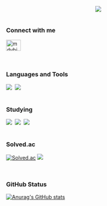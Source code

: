 <div align="center">
  <img src="https://capsule-render.vercel.app/api?type=waving&height=202&color=gradient&text=Welcome%20to%20GitHub&section=header&reversal=false&fontAlign=50&descAlign=60&animation=fadeIn&fontAlignY=42&fontSize=60" />
</div>

<br>

<h3 align="left">Connect with me</h3>
<a href="https://instagram.com/mdybie2_" target="blank"><img align="center" src="https://raw.githubusercontent.com/rahuldkjain/github-profile-readme-generator/master/src/images/icons/Social/instagram.svg" alt="mdybie2_" height="30" width="40" /></a>
</p>

<br>

<h3 align="leftr">Languages and Tools</h3>
<div align="left">
  <img src="https://img.shields.io/badge/java-%23007396.svg?&style=for-the-badge&logo=java&logoColor=white" />&nbsp
  <img src="https://img.shields.io/badge/python-%233776AB.svg?&style=for-the-badge&logo=python&logoColor=white" />&nbsp
</div>

<br>

<h3 align="leftr">Studying</h3>
<div align="left">
<img src="https://img.shields.io/badge/spring-%236DB33F.svg?&style=for-the-badge&logo=spring&logoColor=white" />&nbsp
  <img src="https://img.shields.io/badge/C++-%233776AB.svg?&style=for-the-badge&logo=cplusplus&logoColor=white" />&nbsp
  <img src="https://img.shields.io/badge/html5-%23E34F26.svg?&style=for-the-badge&logo=html5&logoColor=white" />&nbsp
</div>

<br>

<h3 align="left">Solved.ac</h3>
<div align="left">

[![Solved.ac](http://mazassumnida.wtf/api/generate_badge?boj=mtur42)](https://solved.ac/mtur42)
<img src="http://mazandi.herokuapp.com/api?handle=mtur42&theme=warm"/>
</div>

<br>

<h3 align="left">GitHub Status</h3>
<div align="left"> 

[![Anurag's GitHub stats](https://github-readme-stats.vercel.app/api?username=MinJuTur&count_private=true&show_icons=true&theme=radical)](https://github.com/anuraghazra/github-readme-stats)
</div>

<br>
